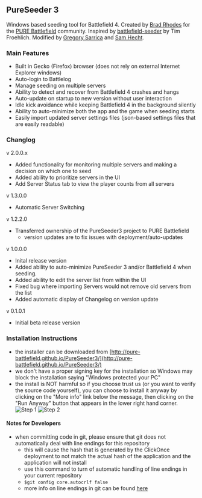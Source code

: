 ## PureSeeder 3

Windows based seeding tool for Battlefield 4.  Created by [Brad Rhodes]("https://github.com/bradrhodes") for the [PURE Battlefield](http://www.reddit.com/r/purebattlefield) community. Inspired by [battlefield-seeder](https://github.com/Pure-Battlefield/Seeding) by Tim Froehlich. Modified by [Gregory Sarrica](https://github.com/gsarrica) and [Sam Hecht](https://github.com/ForceTen2112).


### Main Features

- Built in Gecko (Firefox) browser (does not rely on external Internet Explorer windows)
- Auto-login to Battlelog
- Manage seeding on multiple servers
- Ability to detect and recover from Battlefield 4 crashes and hangs
- Auto-update on startup to new version without user interaction 
- Idle kick avoidance while keeping Battlefield 4 in the background silently
- Ability to auto-minimize both the app and the game when seeding starts
- Easily import updated server settings files (json-based settings files that are easily readable)


### Changlog
v 2.0.0.x
- Added functionality for monitoring multiple servers and making a decision on which one to seed
- Added ability to prioritize servers in the UI
- Add Server Status tab to view the player counts from all servers

v 1.3.0.0
- Automatic Server Switching

v 1.2.2.0
- Transferred ownership of the PureSeeder3 project to PURE Battlefield
   - version updates are to fix issues with deployment/auto-updates

v 1.0.0.0

- Inital release version
- Added ability to auto-minimize PureSeeder 3 and/or Battlefield 4 when seeding.
- Added ability to edit the server list from within the UI
- Fixed bug where importing Servers would not remove old servers from the list
- Added automatic display of Changelog on version update

v 0.1.0.1 
 
- Initial beta release version

### Installation Instructions
- the installer can be downloaded from [http://pure-battlefield.github.io/PureSeeder3/](http://pure-battlefield.github.io/PureSeeder3/)
- we don't have a proper signing key for the installation so Windows may block the installation saying "Windows protected your PC"
- the install is NOT harmful so if you choose trust us (or you want to verify the source code yourself), you can choose to install it anyway by clicking on the "More info" link below the message, then clicking on the "Run Anyway" button that appears in the lower right hand corner.
![Step 1](http://pure-battlefield.github.io/PureSeeder3/images/protect1.png)
![Step 2](http://pure-battlefield.github.io/PureSeeder3/images/protect2.png)


#### Notes for Developers
- when committing code in git, please ensure that git does not automatically deal with line endings for this repository
   - this will cause the hash that is generated by the ClickOnce deployment to not match the actual hash of the application and the application will not install
   - use this command to turn of automatic handling of line endings in your current repository
   - `$git config core.autocrlf false`
   -  more info on line endings in git can be found [here](https://help.github.com/articles/dealing-with-line-endings)


